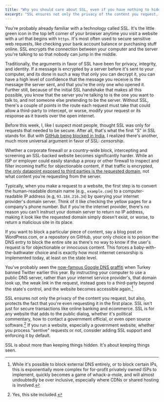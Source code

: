 ```yaml
---
title: "Why you should care about SSL, even if you have nothing to hide"
excerpt: "SSL ensures not only the privacy of the content you request, but also, protects the fact that you're even requesting it in the first place. SSL isn't just for secure transactions like online banking and ecommerce. SSL is for any website that adds to the public dialog."
---
```


You're probably already familiar with a technology called SSL. It's the little green icon in the top left corner of your browser anytime you visit a website with a url that begins with `https`. It's most often used to secure sensitive web requests, like checking your bank account balance or purchasing stuff online. SSL encrypts the connection between your computer and the server you're talking to so that nobody can jump in the middle.

Traditionally, the arguments in favor of SSL have been for privacy, integrity, and identity. If a message is encrypted by a server before it's sent to your computer, and its done in such a way that only you can decrypt it, you can have a high level of confidence that the message you receive is the message the server sent, and that you're the only one who opened it. Further still, because of the initial SSL handshake that makes all this possible, you know that the server you're talking to is the one you want to talk to, and not someone else pretending to be the server. Without SSL, there's a couple of points in the route each request must take that could allow a third-party to intercept, or worse, modify your request or its response as it travels over the open internet.

Before this week, I, like I suspect most people, thought SSL was only for requests that needed to be secure. After all, that's what the first "S" in SSL stands for. But with [GitHub being blocked in India](http://techcrunch.com/2014/12/31/indian-government-censorsht/), I realized there's another, much more universal argument in favor of SSL: *censorship*.

Whether a corporate firewall or a country-wide block, intercepting and screening an SSL-backed website becomes significantly harder. While an ISP or employer could easily standup a proxy or other firewall to inspect and filter incoming traffic for objectionable content, if that traffic is encrypted, [the only datapoint exposed to third parties is the requested domain](https://gemfury.com/help/url-string-over-https), not what content you're requesting from the server.

Typically, when you make a request to a website, the first step is to convert the human-readable domain name (e.g., `example.com`) to a computer-readable IP address (e.g, `93.184.216.34`) by querying your internet provider's domain server. Think of it like checking the yellow pages for a company's phone number. But if you're the internet provider, there's no reason you can't instruct your domain server to return no IP address, making it look like the requested domain simply doesn't exist, or worse, to return a malicious site in its place.

If you want to block a particular piece of content, say a blog post on WordPress.com, or a repository on GitHub, your only choice is to poison the DNS entry to block the entire site as there's no way to know if the user's request is for objectionable or innocuous content. This forces a baby-with-the-bathwater choice and is exactly how most internet censorship is implemented today, at least on the state level.

You've probably seen the [now-famous Google DNS graffiti](http://mashable.com/2014/03/21/twitter-ban-turkey-graffiti/) when Turkey banned Twitter earlier this year. By instructing your computer to use a public DNS server, rather than your internet service provider's, that domain look up, the weak link in the request, instead goes to a third-party beyond the state's control, and the website becomes accessible again.[^1]

SSL ensures not only the privacy of the content you request, but also, protects the fact that you're even requesting it in the first place. SSL isn't just for secure transactions like online banking and ecommerce. SSL is for any website that adds to the public dialog, whether it's political commentary, how to contact a government official, or even open source software.[^2] If you run a website, especially a government website, whether you process "sentive" requests or not, consider adding SSL support and enforcing it by default.

SSL is about more than keeping things hidden. It's about keeping things seen.

[^1]: While it's possible to block external DNS entirely, or to block certain IPs, this is exponentially more complex for for-profit privately owned ISPs to implement, quickly becomes a game of whack-a-mole, and will almost undoubtedly be over inclusive, especially where CDNs or shared hosting is involved.

[^2]: Yes, this site included.
